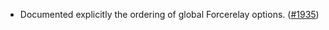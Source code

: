 - Documented explicitly the ordering of global Forcerelay options.
  ([#1935](https://github.com/informalsystems/ibc-rs/issues/1935))